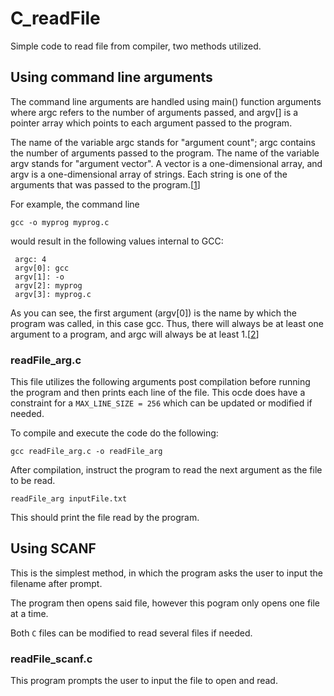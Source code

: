 # C_readFile
Simple code to read file from compiler, two methods utilized.


## Using command line arguments

The command line arguments are handled using main() function arguments where argc refers to the number of arguments passed, and argv[] is a pointer array which points to each argument passed to the program.

The name of the variable argc stands for "argument count"; argc contains the number of arguments passed to the program. The name of the variable argv stands for "argument vector". A vector is a one-dimensional array, and argv is a one-dimensional array of strings. Each string is one of the arguments that was passed to the program.[[1](https://www.gnu.org/software/libc/manual/html_node/Program-Arguments.html)]

For example, the command line

`gcc -o myprog myprog.c`

would result in the following values internal to GCC:

```
 argc: 4
 argv[0]: gcc
 argv[1]: -o
 argv[2]: myprog
 argv[3]: myprog.c
```

As you can see, the first argument (argv[0]) is the name by which the program was called, in this case gcc. Thus, there will always be at least one argument to a program, and argc will always be at least 1.[[2](http://crasseux.com/books/ctutorial/argc-and-argv.html)]

### readFile_arg.c

This file utilizes the following arguments post compilation before running the program and then prints each line of the file.
This ocde does have a constraint for a `MAX_LINE_SIZE = 256` which can be updated or modified if needed.

To compile and execute the code do the following:

`gcc readFile_arg.c -o readFile_arg`

After compilation, instruct the program to read the next argument as the file to be read.

`readFile_arg inputFile.txt`

This should print the file read by the program.


## Using SCANF

This is the simplest method, in which the program asks the user to input the filename after prompt.

The program then opens said file, however this pogram only opens one file at a time.

Both `C` files can be modified to read several files if needed.

### readFile_scanf.c

This program prompts the user to input the file to open and read.
